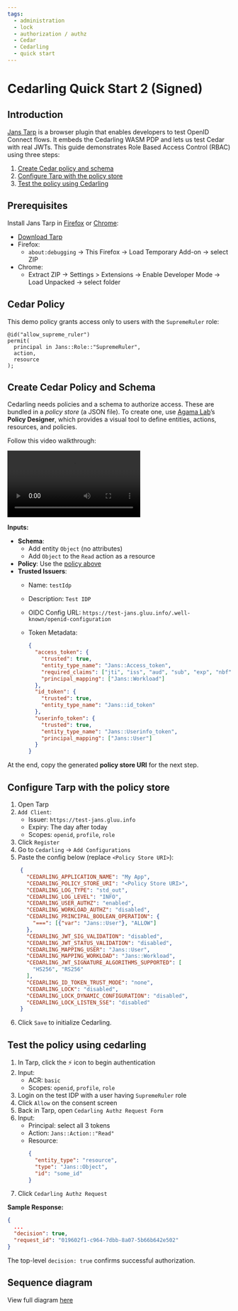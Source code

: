 ```yaml
---
tags:
  - administration
  - lock
  - authorization / authz
  - Cedar
  - Cedarling
  - quick start
---
```


# Cedarling Quick Start 2 (Signed)

## Introduction

[Jans Tarp](../../demos/jans-tarp) is a browser plugin that enables developers to test OpenID Connect flows. It embeds the Cedarling WASM PDP and lets us test Cedar with real JWTs. This guide demonstrates Role Based Access Control (RBAC) using three steps:

1. [Create Cedar policy and schema](#create-cedar-policy-and-schema)
2. [Configure Tarp with the policy store](#configure-tarp-with-the-policy-store)
3. [Test the policy using Cedarling](#test-the-policy-using-cedarling)

## Prerequisites

Install Jans Tarp in [Firefox](https://www.mozilla.org/en-US/firefox/) or [Chrome](https://www.google.com/chrome/index.html):

* [Download Tarp](https://github.com/JanssenProject/jans/releases/tag/nightly)
* Firefox:
  * `about:debugging` → This Firefox → Load Temporary Add-on → select ZIP
* Chrome:
  * Extract ZIP → Settings > Extensions → Enable Developer Mode → Load Unpacked → select folder

## Cedar Policy

This demo policy grants access only to users with the `SupremeRuler` role:

```
@id("allow_supreme_ruler")
permit(
  principal in Jans::Role::"SupremeRuler",
  action,
  resource
);
```

## Create Cedar Policy and Schema 

Cedarling needs policies and a schema to authorize access. These are bundled in a *policy store* (a JSON file). To create one, use [Agama Lab](https://cloud.gluu.org/agama-lab)’s **Policy Designer**, which provides a visual tool to define entities, actions, resources, and policies.

Follow this video walkthrough:

![agama-lab-policy-store](../assets/agama-lab-policy-store.mp4)

**Inputs:**

- **Schema**:
   - Add entity `Object` (no attributes)
   - Add `Object` to the `Read` action as a resource
- **Policy**: Use the [policy above](#cedar-policy)
- **Trusted Issuers**:
   - Name: `testIdp`
   - Description: `Test IDP`
   - OIDC Config URL: `https://test-jans.gluu.info/.well-known/openid-configuration`
   - Token Metadata:

     ```json
     {
       "access_token": {
         "trusted": true,
         "entity_type_name": "Jans::Access_token",
         "required_claims": ["jti", "iss", "aud", "sub", "exp", "nbf"],
         "principal_mapping": ["Jans::Workload"]
       },
       "id_token": {
         "trusted": true,
         "entity_type_name": "Jans::id_token"
       },
       "userinfo_token": {
         "trusted": true,
         "entity_type_name": "Jans::Userinfo_token",
         "principal_mapping": ["Jans::User"]
       }
     }
     ```

At the end, copy the generated **policy store URI** for the next step.

## Configure Tarp with the policy store 

1. Open Tarp
2. `Add Client`:
   * Issuer: `https://test-jans.gluu.info`
   * Expiry: The day after today 
   * Scopes: `openid`, `profile`, `role`
3. Click `Register`
4. Go to `Cedarling` → `Add Configurations`
5. Paste the config below (replace `<Policy Store URI>`):

```json
    {
      "CEDARLING_APPLICATION_NAME": "My App",
      "CEDARLING_POLICY_STORE_URI": "<Policy Store URI>",
      "CEDARLING_LOG_TYPE": "std_out",
      "CEDARLING_LOG_LEVEL": "INFO",
      "CEDARLING_USER_AUTHZ": "enabled",
      "CEDARLING_WORKLOAD_AUTHZ": "disabled",
      "CEDARLING_PRINCIPAL_BOOLEAN_OPERATION": {
        "===": [{"var": "Jans::User"}, "ALLOW"]
      },
      "CEDARLING_JWT_SIG_VALIDATION": "disabled",
      "CEDARLING_JWT_STATUS_VALIDATION": "disabled",
      "CEDARLING_MAPPING_USER": "Jans::User",
      "CEDARLING_MAPPING_WORKLOAD": "Jans::Workload",
      "CEDARLING_JWT_SIGNATURE_ALGORITHMS_SUPPORTED": [
        "HS256", "RS256"
      ],
      "CEDARLING_ID_TOKEN_TRUST_MODE": "none",
      "CEDARLING_LOCK": "disabled",
      "CEDARLING_LOCK_DYNAMIC_CONFIGURATION": "disabled",
      "CEDARLING_LOCK_LISTEN_SSE": "disabled"
    }
```

6. Click `Save` to initialize Cedarling.

## Test the policy using cedarling

1. In Tarp, click the ⚡ icon to begin authentication
2. Input:
   * ACR: `basic`
   * Scopes: `openid`, `profile`, `role`
3. Login on the test IDP with a user having `SupremeRuler` role
4. Click `Allow` on the consent screen
5. Back in Tarp, open `Cedarling Authz Request Form`
6. Input:
   * Principal: select all 3 tokens
   * Action: `Jans::Action::"Read"`
   * Resource:
     ```json
     {
       "entity_type": "resource",
       "type": "Jans::Object",
       "id": "some_id"
     }
     ```
7. Click `Cedarling Authz Request`

**Sample Response:**

```json
{
  ...
  "decision": true,
  "request_id": "019602f1-c964-7dbb-8a07-5b66b642e502"
}
```

The top-level `decision: true` confirms successful authorization.

## Sequence diagram

View full diagram [here](https://sequencediagram.org/index.html#initialData=C4S2BsFMAIGFICYEMBO4QDsDm0kYdACqoAOAUGSaqAMYhUbDQBCKA9gO4DOkKl1IOgybEU5Kilr08TAIIBXYAAtoAZV4A3XhVaceKALQA+USQBc0AKKNe0BcrWbbNNhgBmILGVPH7K9ShaKBYAIgCeGEgAtoJw6JCM0ABKkFggXMAoSKCu0GR+joG8xqYWsPGJAJIhuPiONCiQwGS63MUmpBbWwLbwyGiYOABGbGzAGVkk0C7unt6kvor+TsHQAOKWhNAA9ABWeFwGSEvbjRkaAIx7HADWXPlLhUElndAAUgDqANKq82IvYgslQwYBASHQAC8YH1UOhsC12G1DB1AWpgNRcEs2CgQBDsiBcm5wJw-iRFg4AkELBstnsDkcTmdgJdtsdlNjcZAAPwAOj5DwpKwB5h2NHB4CGSBoNy5LgQkAAvHyeaTycsiqsaTt9hhDmylKdIOcrsA2DcEgL1c8USKAN4AIilNCNXAA+qbzRh7RYADyfQhGAC+OkR+mFZUQsMGdiWEIAFCQcRghOCADS4Gg5DDps5seQoZ3pmY9AAewAAlKqjK19BH+nCcCFIHQuASMEA)
